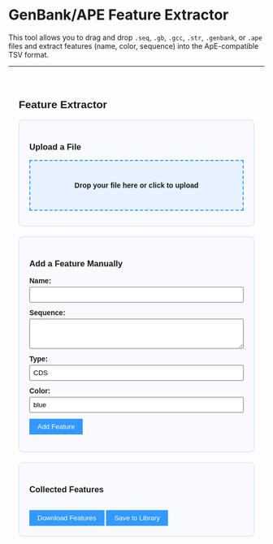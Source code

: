 # GenBank/APE Feature Extractor

This tool allows you to drag and drop  `.seq`, `.gb`, `.gcc`, `.str`, `.genbank`, or `.ape` files and extract features (name, color, sequence) into the ApE-compatible TSV format.

---

<div class="container">
  <h2>Feature Extractor</h2>

  <!-- File Upload Section -->
  <section class="panel">
    <h3>Upload a File</h3>
    <div id="drop_zone" class="drop-zone">
      <strong>Drop your file here or click to upload</strong>
    </div>
    <input type="file" id="file_input" style="display:none;" accept=".seq,.gcc,.str,.gb,.genbank,.ape">
    <div id="file_info"></div>
  </section>

  <!-- Manual Feature Input -->
  <section class="panel">
    <h3>Add a Feature Manually</h3>
    <form id="feature_form">
      <div class="form-row">
        <label>Name:</label>
        <input type="text" id="feature_name" required>
      </div>
      <div class="form-row">
        <label>Sequence:</label>
        <textarea id="feature_seq" rows="3" required></textarea>
      </div>
      <div class="form-row">
        <label>Type:</label>
        <input type="text" id="feature_type" value="CDS" required>
      </div>
      <div class="form-row">
        <label>Color:</label>
        <input type="text" id="feature_color" value="blue" required>
      </div>
      <button type="button" onclick="addFeature()">Add Feature</button>
    </form>
  </section>

  <!-- Output Section -->
  <section class="panel">
    <h3>Collected Features</h3>
    <ul id="feature_list" class="feature-list"></ul>
    <button onclick="downloadFeatures()">Download Features</button>
    <button onclick="saveToLocal()">Save to Library</button>
  </section>
</div>

<style>
.container {
  max-width: 800px;
  margin: 0 auto;
  font-family: sans-serif;
  padding: 20px;
}
.panel {
  background: #f8faff;
  border: 1px solid #cce0ff;
  padding: 20px;
  margin-bottom: 20px;
  border-radius: 8px;
}
.drop-zone {
  border: 2px dashed #3399ff;
  background-color: #e6f2ff;
  text-align: center;
  padding: 40px;
  cursor: pointer;
  transition: background-color 0.3s, border-color 0.3s;
}
.drop-zone:hover {
  border-color: #007acc;
}
.drop-zone.dragover {
  background-color: #cce6ff;
}
#file_info {
  margin-top: 10px;
  font-style: italic;
  color: #333;
}
.form-row {
  margin-bottom: 12px;
}
.form-row label {
  display: block;
  margin-bottom: 4px;
  font-weight: bold;
}
.form-row input,
.form-row textarea {
  width: 100%;
  padding: 6px;
  box-sizing: border-box;
}
button {
  background-color: #3399ff;
  color: white;
  padding: 8px 16px;
  border: none;
  cursor: pointer;
}
button:hover {
  background-color: #007acc;
}

.feature-list {
  list-style: none;
  padding-left: 0;
  max-height: 300px;
  overflow-y: auto;
}
.feature-list li {
  background: #ffffff;
  border: 1px solid #ccc;
  padding: 6px 10px;
  margin-bottom: 5px;
  display: flex;
  justify-content: space-between;
  align-items: center;
}
.feature-list button {
  background-color: #ff4d4d;
  border: none;
  padding: 4px 8px;
  color: white;
  cursor: pointer;
}
.feature-list button:hover {
  background-color: #cc0000;
}
.feature-list li:hover {
  background-color: #ffecec;
  border-color: #ffaaaa;
}
.feature-left {
  display: grid;
  grid-template-columns: 120px 80px 24px 24px 1fr;
  align-items: center;
  gap: 8px;
  white-space: nowrap;
}
.feature-seq {
  font-family: monospace;
  overflow: hidden;
  text-overflow: ellipsis;
  max-width: 400px;
}
.feature-color {
  width: 14px;
  height: 14px;
  border-radius: 50%;
  display: inline-block;
  margin: 0 4px;
}
.delete-btn {
  background-color: #ff4d4d;
  border: none;
  padding: 4px 8px;
  color: white;
  cursor: pointer;
  margin-top: 5px;
  align-self: flex-start;
  display: none;
}
.feature-list li:hover .delete-btn {
  display: inline-block;
}
</style>

<script>
let features = [];
let parsedCandidates = [];

document.addEventListener('DOMContentLoaded', function () {
  const dropZone = document.getElementById('drop_zone');
  const fileInput = document.getElementById('file_input');
  const fileInfo = document.getElementById('file_info');

  dropZone.addEventListener('dragover', function(e) {
    e.preventDefault();
    this.classList.add('dragover');
  });

  dropZone.addEventListener('dragleave', function(e) {
    e.preventDefault();
    setTimeout(() => this.classList.remove('dragover'), 100);
  });

  dropZone.addEventListener('drop', function(e) {
    e.preventDefault();
    const file = e.dataTransfer.files[0];
    const reader = new FileReader();
    reader.onload = function(e) {
      parseGenbank(e.target.result);
      fileInfo.textContent = `Loaded file: ${file.name}`;
      fileInfo.setAttribute('aria-live', 'polite');
    };
    reader.readAsText(file);
  });

  dropZone.addEventListener('click', function() {
    fileInput.click();
  });

  fileInput.addEventListener('change', function(e) {
    const file = e.target.files[0];
    const reader = new FileReader();
    reader.onload = function(e) {
      parseGenbank(e.target.result);
      fileInfo.textContent = `Loaded file: ${file.name}`;
      fileInfo.setAttribute('aria-live', 'polite');
    };
    reader.readAsText(file);
  });
});

function parseGenbank(text) {
  const featureBlockRegex = /^ {5}(\w+)\s+(.+?)(?=^ {5}\w|\Z)/gms;
  const seqRegex = /ORIGIN([\s\S]*)\/\//;
  const seqMatch = text.match(seqRegex);
  let sequence = "";
  if (seqMatch) {
    sequence = seqMatch[1].replace(/[^acgtACGT]/g, "");
  }

  let match;
  while ((match = featureBlockRegex.exec(text)) !== null) {
    const block = match[2];
    const type = match[1];
    const nameMatch = block.match(/\/label="([^"]+)"/);
    const name = nameMatch ? nameMatch[1] : 'Unnamed';
    const fwdColorMatch = block.match(/\/ApEinfo_fwdcolor="([^"]+)"/);
    console.log("fwdColorMatch");
    console.log(fwdColorMatch);
    
    const revColorMatch = block.match(/\/ApEinfo_revcolor="([^"]+)"/);
    const color = fwdColorMatch ? fwdColorMatch[1] : 'blue';
    const revColor = revColorMatch ? revColorMatch[1] : color;
    const posMatch = block.match(/(\d+)\.\.(\d+)/);
    const start = posMatch ? parseInt(posMatch[1], 10) - 1 : 0;
    const end = posMatch ? parseInt(posMatch[2], 10) : 0;
    const subseq = sequence.slice(start, end).toUpperCase();
    if (!name || !subseq) continue;
    features.push({name, seq: subseq, type, color, revColor});
  }
  updateOutput();
  showFeatureList();
}

function addFeature() {
  const name = document.getElementById('feature_name').value;
  const seq = document.getElementById('feature_seq').value.toUpperCase();
  const type = document.getElementById('feature_type').value;
  const color = document.getElementById('feature_color').value;
  features.push({name, seq, type, color});
  updateOutput();
  showFeatureList();
}

function updateOutput() {
  const output = document.getElementById('output');
  if (output) {
    output.textContent = features.map(f =>
      f.name + "\t" + f.seq + "\t" + f.type + "\t" + f.color + "\t0\t0"
    ).join("\n");
  }
}

function showFeatureList() {
  const list = document.getElementById('feature_list');
  list.innerHTML = '';
  features.forEach((f, i) => {
    const li = document.createElement('li');
    const left = document.createElement('div');
    left.className = 'feature-left';

    const name = document.createElement('span');
    name.textContent = f.name;

    const type = document.createElement('span');
    type.textContent = f.type || 'CDS';

    const colorDot = document.createElement('span');
    colorDot.className = 'feature-color';
    colorDot.style.backgroundColor = f.color || 'blue';

    const revDot = document.createElement('span');
    revDot.className = 'feature-color';
    revDot.style.backgroundColor = f.revColor || f.color || 'blue';

    const preview = document.createElement('span');
    preview.className = 'feature-seq';
    preview.textContent = f.seq.length > 30 ? f.seq.slice(0, 15) + '...' + f.seq.slice(-15) : f.seq;

    left.appendChild(name);
    left.appendChild(type);
    left.appendChild(colorDot);
    left.appendChild(revDot);
    left.appendChild(preview);

    const del = document.createElement('button');
    del.textContent = 'Delete';
    del.className = 'delete-btn';
    del.onclick = (e) => {
      e.stopPropagation();
      features.splice(i, 1);
      updateOutput();
      showFeatureList();
    };

    li.appendChild(left);
    li.appendChild(del);
    list.appendChild(li);
  });
}

function downloadFeatures() {
  const blob = new Blob([features.map(f => 
    f.name + "\t" + f.seq + "\t" + f.type + "\t" + f.color + "\t0\t0"
  ).join("\n")], { type: 'text/plain' });
  const url = URL.createObjectURL(blob);
  const a = document.createElement('a');
  a.href = url;
  a.download = "features.txt";
  a.click();
  URL.revokeObjectURL(url);
}

function saveToLocal() {
  const existing = JSON.parse(localStorage.getItem('features') || '[]');
  const combined = existing.concat(features);
  localStorage.setItem('features', JSON.stringify(combined));
  alert('Features saved to library.');
}
</script>